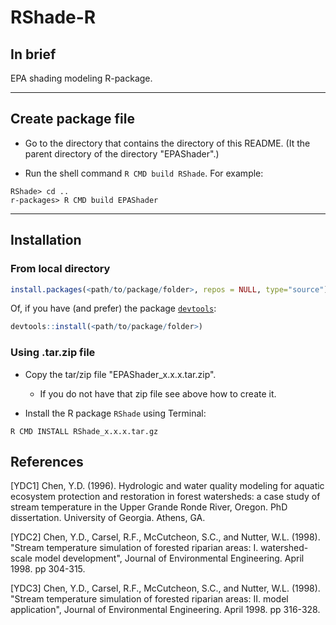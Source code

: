 # RShade-R

## In brief

EPA shading modeling R-package.

----- 

## Create package file

- Go to the directory that contains the directory of this README. 
  (It the parent directory of the directory "EPAShader".)

- Run the shell command `R CMD build RShade`. For example:

```shell
RShade> cd ..
r-packages> R CMD build EPAShader
```

-----

## Installation

### From local directory 

```r
install.packages(<path/to/package/folder>, repos = NULL, type="source")
```


Of, if you have (and prefer) the package 
[`devtools`](https://www.r-project.org/nosvn/pandoc/devtools.html):

```r
devtools::install(<path/to/package/folder>)
```

### Using .tar.zip file
 
- Copy the tar/zip file "EPAShader_x.x.x.tar.zip".
   
   - If you do not have that zip file see above how to create it.

- Install the R package `RShade` using Terminal:

```shell
R CMD INSTALL RShade_x.x.x.tar.gz 
```


## References

[YDC1] Chen, Y.D. (1996). Hydrologic and water quality modeling for aquatic
ecosystem protection and restoration in forest watersheds: a case study
of stream temperature in the Upper Grande Ronde River, Oregon.
PhD dissertation. University of Georgia. Athens, GA.

[YDC2] Chen, Y.D., Carsel, R.F., McCutcheon, S.C., and Nutter, W.L. (1998).
"Stream temperature simulation of forested riparian areas: I. watershed-scale model development",
Journal of Environmental Engineering.
April 1998. pp 304-315.

[YDC3] Chen, Y.D., Carsel, R.F., McCutcheon, S.C., and Nutter, W.L. (1998).
"Stream temperature simulation of forested riparian areas: II. model application",
Journal of Environmental Engineering. April 1998. pp 316-328.
